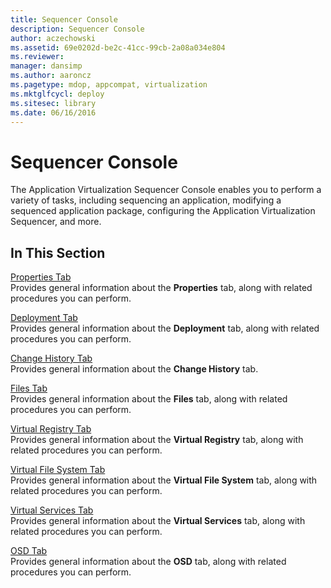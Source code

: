 ```yaml
---
title: Sequencer Console
description: Sequencer Console
author: aczechowski
ms.assetid: 69e0202d-be2c-41cc-99cb-2a08a034e804
ms.reviewer: 
manager: dansimp
ms.author: aaroncz
ms.pagetype: mdop, appcompat, virtualization
ms.mktglfcycl: deploy
ms.sitesec: library
ms.date: 06/16/2016
---
```



# Sequencer Console


The Application Virtualization Sequencer Console enables you to perform a variety of tasks, including sequencing an application, modifying a sequenced application package, configuring the Application Virtualization Sequencer, and more.

## In This Section


<a href="" id="properties-tab"></a>[Properties Tab](properties-tab-keep.md)  
Provides general information about the **Properties** tab, along with related procedures you can perform.

<a href="" id="deployment-tab"></a>[Deployment Tab](deployment-tab.md)  
Provides general information about the **Deployment** tab, along with related procedures you can perform.

<a href="" id="change-history-tab"></a>[Change History Tab](change-history-tab-keep.md)  
Provides general information about the **Change History** tab.

<a href="" id="files-tab"></a>[Files Tab](files-tab-keep.md)  
Provides general information about the **Files** tab, along with related procedures you can perform.

<a href="" id="virtual-registry-tab"></a>[Virtual Registry Tab](virtual-registry-tab-keep.md)  
Provides general information about the **Virtual Registry** tab, along with related procedures you can perform.

<a href="" id="virtual-file-system-tab"></a>[Virtual File System Tab](virtual-file-system-tab-keep.md)  
Provides general information about the **Virtual File System** tab, along with related procedures you can perform.

<a href="" id="virtual-services-tab"></a>[Virtual Services Tab](virtual-services-tab-keep.md)  
Provides general information about the **Virtual Services** tab, along with related procedures you can perform.

<a href="" id="osd-tab"></a>[OSD Tab](osd-tab-keep.md)  
Provides general information about the **OSD** tab, along with related procedures you can perform.

 

 






